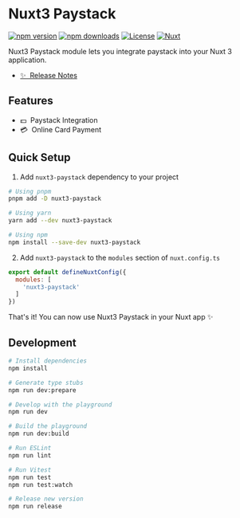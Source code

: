 

# Nuxt3 Paystack

[![npm version][npm-version-src]][npm-version-href]
[![npm downloads][npm-downloads-src]][npm-downloads-href]
[![License][license-src]][license-href]
[![Nuxt][nuxt-src]][nuxt-href]

Nuxt3 Paystack module lets you integrate paystack into your Nuxt 3 application.

- [✨ &nbsp;Release Notes](/CHANGELOG.md)
<!-- - [🏀 Online playground](https://stackblitz.com/github/your-org/nuxt3-paystack?file=playground%2Fapp.vue) -->
<!-- - [📖 &nbsp;Documentation](https://modules.ceeless.com/nuxt3-paystack) -->

## Features

<!-- Highlight some of the features your module provide here -->
- 💵 &nbsp;Paystack Integration
- 💳 &nbsp;Online Card Payment

## Quick Setup

1. Add `nuxt3-paystack` dependency to your project

```bash
# Using pnpm
pnpm add -D nuxt3-paystack

# Using yarn
yarn add --dev nuxt3-paystack

# Using npm
npm install --save-dev nuxt3-paystack
```

2. Add `nuxt3-paystack` to the `modules` section of `nuxt.config.ts`

```js
export default defineNuxtConfig({
  modules: [
    'nuxt3-paystack'
  ]
})
```

That's it! You can now use Nuxt3 Paystack in your Nuxt app ✨

## Development

```bash
# Install dependencies
npm install

# Generate type stubs
npm run dev:prepare

# Develop with the playground
npm run dev

# Build the playground
npm run dev:build

# Run ESLint
npm run lint

# Run Vitest
npm run test
npm run test:watch

# Release new version
npm run release
```

<!-- Badges -->
[npm-version-src]: https://img.shields.io/npm/v/nuxt3-paystack/latest.svg?style=flat&colorA=18181B&colorB=28CF8D
[npm-version-href]: https://npmjs.com/package/nuxt3-paystack

[npm-downloads-src]: https://img.shields.io/npm/dm/nuxt3-paystack.svg?style=flat&colorA=18181B&colorB=28CF8D
[npm-downloads-href]: https://npmjs.com/package/nuxt3-paystack

[license-src]: https://img.shields.io/npm/l/nuxt3-paystack.svg?style=flat&colorA=18181B&colorB=28CF8D
[license-href]: https://npmjs.com/package/nuxt3-paystack

[nuxt-src]: https://img.shields.io/badge/Nuxt-18181B?logo=nuxt.js
[nuxt-href]: https://nuxt.com
